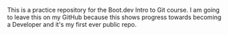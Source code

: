 This is a practice repository for the Boot.dev Intro to Git course.  I am going to leave this on my GitHub because this shows progress towards becoming a Developer and it's my first ever public repo.
